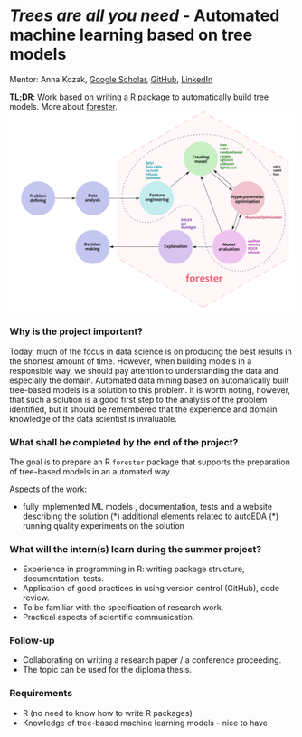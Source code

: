 # _Trees are all you need_ - Automated machine learning based on tree models 
Mentor: Anna Kozak, [Google Scholar](https://scholar.google.pl/citations?user=JIrqf9kAAAAJ), [GitHub](https://github.com/kozaka93), [LinkedIn](https://www.linkedin.com/in/kozakanna)

**TL;DR**: Work based on writing a R package to automatically build tree models. More about [forester](https://github.com/ModelOriented/forester).
<img src="images/forester_graph.png" align="center" width="900"/>

### Why is the project important?

Today, much of the focus in data science is on producing the best results in the shortest amount of time. However, when building models in a responsible way, we should pay attention to understanding the data and especially the domain. Automated data mining based on automatically built tree-based models is a solution to this problem. It is worth noting, however, that such a solution is a good first step to the analysis of the problem identified, but it should be remembered that the experience and domain knowledge of the data scientist is invaluable.  

### What shall be completed by the end of the project?

The goal is to prepare an R `forester` package that supports the preparation of tree-based models in an automated way. 

Aspects of the work:
- fully implemented ML models , documentation, tests and a website describing the solution
(\*) additional elements related to autoEDA
(\*) running quality experiments on the solution

### What will the intern(s) learn during the summer project?

- Experience in programming in R: writing package structure, documentation, tests. 
- Application of good practices in using version control (GitHub), code review. 
- To be familiar with the specification of research work. 
- Practical aspects of scientific communication.


###  Follow-up

* Collaborating on writing a research paper / a conference proceeding.
* The topic can be used for the diploma thesis.


### Requirements

- R (no need to know how to write R packages)
- Knowledge of tree-based machine learning models - nice to have
